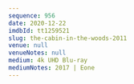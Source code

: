 ```yaml
---
sequence: 956
date: 2020-12-22
imdbId: tt1259521
slug: the-cabin-in-the-woods-2011
venue: null
venueNotes: null
medium: 4k UHD Blu-ray
mediumNotes: 2017 | Eone
---
```

